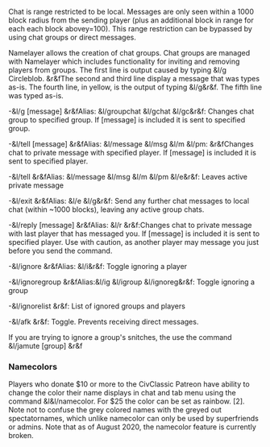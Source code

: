 Chat is range restricted to be local. Messages are only seen within a 1000 block radius from the sending player (plus an additional 
block in range for each each block abovey=100). This range restriction can be bypassed by using chat groups or direct messages.

Namelayer allows the creation of chat groups. Chat groups are managed with Namelayer which includes functionality for inviting and 
removing players from groups. The first line is output caused by typing &l/g Circleblob. &r&fThe second and third line display 
a message that was types as-is. The fourth line, in yellow, is the output of typing &l/g&r&f. The fifth line was typed as-is.  

-&l/g <group> [message] 
  &r&fAlias: &l/groupchat &l/gchat &l/gc&r&f: Changes chat group to specified group. 
  If [message] is included it is sent to specified group.    
  
-&l/tell <player> [message] 
  &r&fAlias: &l/message &l/msg &l/m &l/pm: 
  &r&fChanges chat to private message with specified player. If [message] is included 
  it is sent to specified player.  
  
-&l/tell 
  &r&fAlias: &l/message &l/msg &l/m &l/pm &l/e&r&f: Leaves active private message  
  
-&l/exit 
  &r&fAlias: &l/e &l/g&r&f: Send any further chat messages to local chat 
  (within ~1000 blocks), leaving any active group chats.  
  
-&l/reply [message] 
  &r&fAlias: &l/r &r&f:Changes chat to private message with last 
  player that has messaged you. If [message] is included it is sent to specified 
  player. Use with caution, as another player may message you just before you 
  send the command.  
  
-&l/ignore 
  &r&fAlias: &l/i&r&f: Toggle ignoring a player
  
-&l/ignoregroup <group> 
  &r&fAlias:&l/ig &l/igroup &l/ignoreg&r&f: Toggle ignoring a group  
  
-&l/ignorelist
  &r&f:	List of ignored groups and players  
  
-&l/afk
  &r&f: Toggle. Prevents receiving direct messages.  

If you are trying to ignore a group's snitches, the use the command &l/jamute [group] &r&f 
  
### Namecolors  

Players who donate $10 or more to the CivClassic Patreon have ability to change the color their name displays in chat and tab 
menu using the command &l&l/namecolor. For $25 the color can be set as rainbow. [2]. Note not to confuse the grey colored names 
with the greyed out spectatornames, which unlike namecolor can only be used by superfriends or admins. Note that as of August 2020, 
the namecolor feature is currently broken. 
